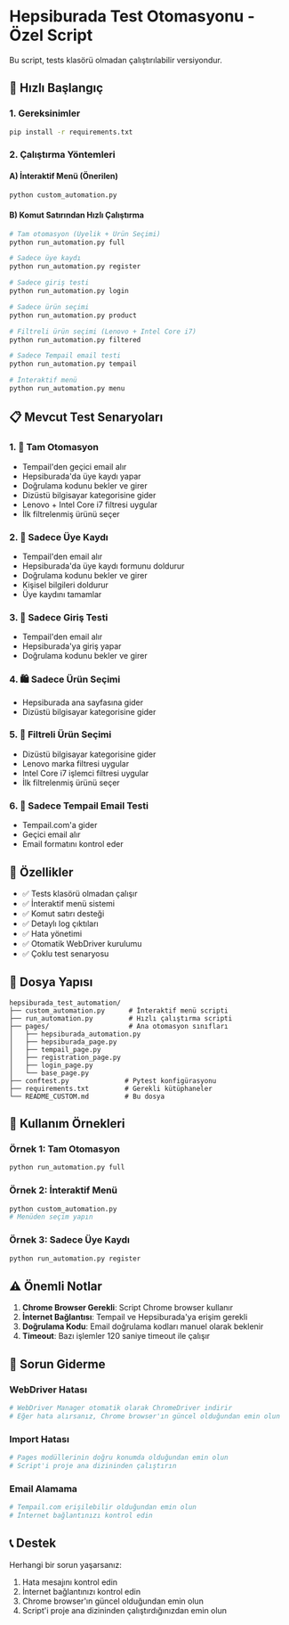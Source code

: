 # Hepsiburada Test Otomasyonu - Özel Script

Bu script, tests klasörü olmadan çalıştırılabilir versiyondur.

## 🚀 Hızlı Başlangıç

### 1. Gereksinimler
```bash
pip install -r requirements.txt
```

### 2. Çalıştırma Yöntemleri

#### A) İnteraktif Menü (Önerilen)
```bash
python custom_automation.py
```

#### B) Komut Satırından Hızlı Çalıştırma
```bash
# Tam otomasyon (Üyelik + Ürün Seçimi)
python run_automation.py full

# Sadece üye kaydı
python run_automation.py register

# Sadece giriş testi
python run_automation.py login

# Sadece ürün seçimi
python run_automation.py product

# Filtreli ürün seçimi (Lenovo + Intel Core i7)
python run_automation.py filtered

# Sadece Tempail email testi
python run_automation.py tempail

# İnteraktif menü
python run_automation.py menu
```

## 📋 Mevcut Test Senaryoları

### 1. 🚀 Tam Otomasyon
- Tempail'den geçici email alır
- Hepsiburada'da üye kaydı yapar
- Doğrulama kodunu bekler ve girer
- Dizüstü bilgisayar kategorisine gider
- Lenovo + Intel Core i7 filtresi uygular
- İlk filtrelenmiş ürünü seçer

### 2. 📝 Sadece Üye Kaydı
- Tempail'den email alır
- Hepsiburada'da üye kaydı formunu doldurur
- Doğrulama kodunu bekler ve girer
- Kişisel bilgileri doldurur
- Üye kaydını tamamlar

### 3. 🔑 Sadece Giriş Testi
- Tempail'den email alır
- Hepsiburada'ya giriş yapar
- Doğrulama kodunu bekler ve girer

### 4. 🛍️ Sadece Ürün Seçimi
- Hepsiburada ana sayfasına gider
- Dizüstü bilgisayar kategorisine gider

### 5. 🎯 Filtreli Ürün Seçimi
- Dizüstü bilgisayar kategorisine gider
- Lenovo marka filtresi uygular
- Intel Core i7 işlemci filtresi uygular
- İlk filtrelenmiş ürünü seçer

### 6. 📧 Sadece Tempail Email Testi
- Tempail.com'a gider
- Geçici email alır
- Email formatını kontrol eder

## 🔧 Özellikler

- ✅ Tests klasörü olmadan çalışır
- ✅ İnteraktif menü sistemi
- ✅ Komut satırı desteği
- ✅ Detaylı log çıktıları
- ✅ Hata yönetimi
- ✅ Otomatik WebDriver kurulumu
- ✅ Çoklu test senaryosu

## 📁 Dosya Yapısı

```
hepsiburada_test_automation/
├── custom_automation.py      # İnteraktif menü scripti
├── run_automation.py         # Hızlı çalıştırma scripti
├── pages/                    # Ana otomasyon sınıfları
│   ├── hepsiburada_automation.py
│   ├── hepsiburada_page.py
│   ├── tempail_page.py
│   ├── registration_page.py
│   ├── login_page.py
│   └── base_page.py
├── conftest.py              # Pytest konfigürasyonu
├── requirements.txt         # Gerekli kütüphaneler
└── README_CUSTOM.md         # Bu dosya
```

## 🎯 Kullanım Örnekleri

### Örnek 1: Tam Otomasyon
```bash
python run_automation.py full
```

### Örnek 2: İnteraktif Menü
```bash
python custom_automation.py
# Menüden seçim yapın
```

### Örnek 3: Sadece Üye Kaydı
```bash
python run_automation.py register
```

## ⚠️ Önemli Notlar

1. **Chrome Browser Gerekli**: Script Chrome browser kullanır
2. **İnternet Bağlantısı**: Tempail ve Hepsiburada'ya erişim gerekli
3. **Doğrulama Kodu**: Email doğrulama kodları manuel olarak beklenir
4. **Timeout**: Bazı işlemler 120 saniye timeout ile çalışır

## 🐛 Sorun Giderme

### WebDriver Hatası
```bash
# WebDriver Manager otomatik olarak ChromeDriver indirir
# Eğer hata alırsanız, Chrome browser'ın güncel olduğundan emin olun
```

### Import Hatası
```bash
# Pages modüllerinin doğru konumda olduğundan emin olun
# Script'i proje ana dizininden çalıştırın
```

### Email Alamama
```bash
# Tempail.com erişilebilir olduğundan emin olun
# İnternet bağlantınızı kontrol edin
```

## 📞 Destek

Herhangi bir sorun yaşarsanız:
1. Hata mesajını kontrol edin
2. İnternet bağlantınızı kontrol edin
3. Chrome browser'ın güncel olduğundan emin olun
4. Script'i proje ana dizininden çalıştırdığınızdan emin olun
